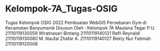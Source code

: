 # Kelompok-7A_Tugas-OSIG
Tugas Kelompok OSIG 2022 Pembuatan WebGIS Persebaran Gym di Kecamatan Banyumanik  Disusun Oleh : Kelompok 7A Maulana Tegar P.U. 21110119130059 Wiratnasari Bintang 21110119140121 Rafli Reynaldi 21110119130080 M. Naufal Zhafar A. 21110119140127 Bekty Nur Fatimah 21110119120008
